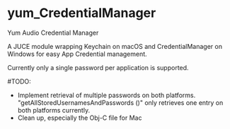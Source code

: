 # yum_CredentialManager
Yum Audio Credential Manager

A JUCE module wrapping Keychain on macOS and CredentialManager on Windows for easy App Credential management. 

Currently only a single password per application is supported. 

#TODO: 
- Implement retrieval of multiple passwords on both platforms. "getAllStoredUsernamesAndPasswords ()" only retrieves one entry on both platforms currently.
- Clean up, especially the Obj-C file for Mac
